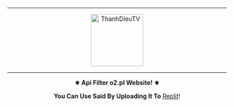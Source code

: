 -----

<p align="center">
<img class="Blob" src="https://i.imgur.com/lSSa9YM.jpg" width="120" height="120" alt="ThanhDieuTV">

</p>

-----

<p align="center">
<strong>⚜️ Api Filter o2.pl Website! ⚜️</strong> </p> 
<p align="center">
<strong>You Can Use Said By Uploading It To </strong> <a href="http://replit.com/">Replit</a>!
<br><br>

